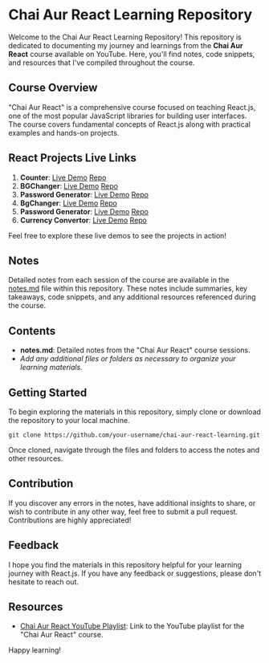 # Chai Aur React Learning Repository

Welcome to the Chai Aur React Learning Repository! This repository is dedicated to documenting my journey and learnings from the **Chai Aur React** course available on YouTube. Here, you'll find notes, code snippets, and resources that I've compiled throughout the course.

## Course Overview
"Chai Aur React" is a comprehensive course focused on teaching React.js, one of the most popular JavaScript libraries for building user interfaces. The course covers fundamental concepts of React.js along with practical examples and hands-on projects.

## React Projects Live Links
1. **Counter**: [Live Demo](https://counter-vite-react.netlify.app/) [Repo](./counter-project/)
2. **BGChanger**: [Live Demo](https://bgchanger-vite-react.netlify.app/)  [Repo](./bgchanger-project/)
3. **Password Generator**: [Live Demo](https://password-generator-vite-react.netlify.app/) [Repo](./password-generator-project/)
2. **BgChanger**: [Live Demo](https://bgchanger-vite-react.netlify.app/)  [Repo](./bgchanger-project/)
3. **Password Generator**: [Live Demo](https://password-generator-vite-react.netlify.app/) [Repo](./password-generator-project/)
4. **Currency Convertor**: [Live Demo](https://moneymorph-convertor.netlify.app/) [Repo](./password-currency-convertor-project/)

Feel free to explore these live demos to see the projects in action!

## Notes
Detailed notes from each session of the course are available in the [notes.md](notes.md) file within this repository. These notes include summaries, key takeaways, code snippets, and any additional resources referenced during the course.

## Contents
- **notes.md**: Detailed notes from the "Chai Aur React" course sessions.
- *Add any additional files or folders as necessary to organize your learning materials.*

## Getting Started
To begin exploring the materials in this repository, simply clone or download the repository to your local machine.

```
git clone https://github.com/your-username/chai-aur-react-learning.git
```

Once cloned, navigate through the files and folders to access the notes and other resources.

## Contribution
If you discover any errors in the notes, have additional insights to share, or wish to contribute in any other way, feel free to submit a pull request. Contributions are highly appreciated!

## Feedback
I hope you find the materials in this repository helpful for your learning journey with React.js. If you have any feedback or suggestions, please don't hesitate to reach out.

## Resources
- [Chai Aur React YouTube Playlist](https://youtube.com/playlist?list=PLu71SKxNbfoDqgPchmvIsL4hTnJIrtige&si=bLDbzA-jsdLp6joD): Link to the YouTube playlist for the "Chai Aur React" course.

Happy learning!
